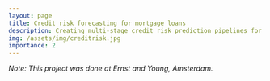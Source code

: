 ```yaml
---
layout: page
title: Credit risk forecasting for mortgage loans
description: Creating multi-stage credit risk prediction pipelines for mortgage loans
img: /assets/img/creditrisk.jpg
importance: 2
---
```


*Note: This project was done at Ernst and Young, Amsterdam.*




